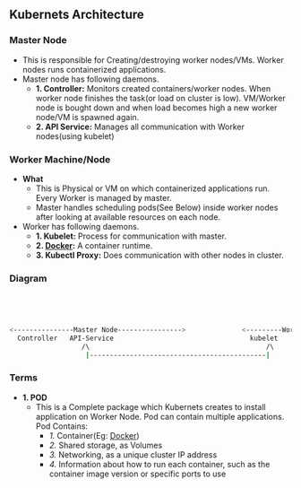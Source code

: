 ## Kubernets Architecture
### Master Node
- This is responsible for Creating/destroying worker nodes/VMs. Worker nodes runs containerized applications.
- Master node has following daemons.
  - **1. Controller:** Monitors created containers/worker nodes. When worker node finishes the task(or load on cluster is low). VM/Worker node is bought down and when load becomes high a new worker node/VM is spawned again.
  - **2. API Service:** Manages all communication with Worker nodes(using kubelet)

### Worker Machine/Node
- **What**
  - This is Physical or VM on which containerized applications run. Every Worker is managed by master. 
  - Master handles scheduling pods(See Below) inside worker nodes after looking at available resources on each node.
- Worker has following daemons.
  - **1. Kubelet:** Process for communication with master.
  - **2. [Docker](/System-Design/Concepts/All_About_Containers/Docker/What_is_Docker.md):** A container runtime.
  - **3. Kubectl Proxy:** Does communication with other nodes in cluster.

### Diagram
```bash

                                                                                                Worker-Node
                                                                                                     /\
                                                                                                      |
<---------------Master Node---------------->              <---------Worker Node--------------->       |
  Controller   API-Service                                  kubelet     kubectl-Proxy                 |
                  /\                                            /\          /\                        |
                   |--------------------------------------------|            |------------------------|
```
  
### Terms
- **1. POD**
  - This is a Complete package which Kubernets creates to install application on Worker Node. Pod can contain multiple applications. Pod Contains:
    - *1.* Container(Eg: [Docker](/System-Design/Concepts/All_About_Containers/Docker/What_is_Docker.md))
    - *2.* Shared storage, as Volumes
    - *3.* Networking, as a unique cluster IP address
    - *4.* Information about how to run each container, such as the container image version or specific ports to use
  
